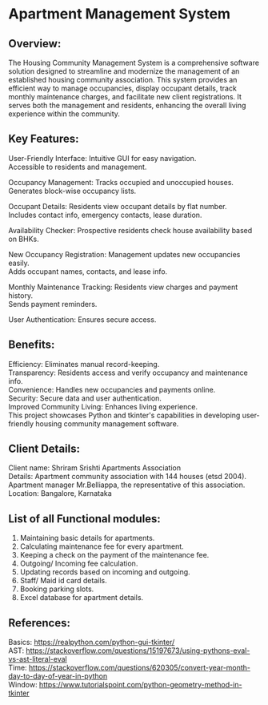 # Apartment Management System
## Overview:
The Housing Community Management System is a comprehensive software solution designed to streamline and modernize the management of an established housing community association. This system provides an efficient way to manage occupancies, display occupant details, track monthly maintenance charges, and facilitate new client registrations. It serves both the management and residents, enhancing the overall living experience within the community.

## Key Features:

User-Friendly Interface:
Intuitive GUI for easy navigation. \
Accessible to residents and management.

Occupancy Management:
Tracks occupied and unoccupied houses.\
Generates block-wise occupancy lists.

Occupant Details: 
Residents view occupant details by flat number.\
Includes contact info, emergency contacts, lease duration.

Availability Checker:
Prospective residents check house availability based on BHKs.

New Occupancy Registration:
Management updates new occupancies easily.\
Adds occupant names, contacts, and lease info.

Monthly Maintenance Tracking:
Residents view charges and payment history.\
Sends payment reminders.

User Authentication:
Ensures secure access.

## Benefits:
Efficiency: Eliminates manual record-keeping.\
Transparency: Residents access and verify occupancy and maintenance info.\
Convenience: Handles new occupancies and payments online.\
Security: Secure data and user authentication.\
Improved Community Living: Enhances living experience.\
This project showcases Python and tkinter's capabilities in developing user-friendly housing community management software.

## Client Details: 
Client name: Shriram Srishti Apartments Association  \
Details: Apartment community association with 144 houses (etsd 2004). \
Apartment manager Mr.Belliappa, the representative of this association. \
Location: Bangalore, Karnataka 

## List of all Functional modules:
1.	Maintaining basic details for apartments.  
2.	Calculating maintenance fee for every apartment.  
3.	Keeping a check on the payment of the maintenance fee. 
4.	Outgoing/ Incoming fee calculation.  
5.	Updating records based on incoming and outgoing. 
6.	Staff/ Maid id card details.   
7.	Booking parking slots. 
8.	Excel database for apartment details. 


## References:
Basics: https://realpython.com/python-gui-tkinter/ \
AST: https://stackoverflow.com/questions/15197673/using-pythons-eval-vs-ast-literal-eval \
Time: https://stackoverflow.com/questions/620305/convert-year-month-day-to-day-of-year-in-python \
Window: https://www.tutorialspoint.com/python-geometry-method-in-tkinter

